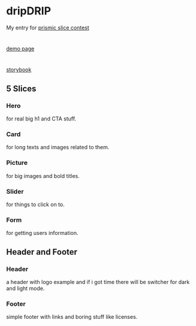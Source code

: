 # dripDRIP
My entry for [prismic slice contest](https://prismic.io/blog/slice-contest-2nd-edition?utm_campaign=devexp&utm_source=github&utm_medium=slicecontestpost)
#
[demo page](https://drop-drip-demo.vercel.app/)
#
[storybook](https://drop-drip-storybook.vercel.app/)

## 5 Slices

### Hero
for real big h1 and CTA stuff.

### Card
for long texts and images related to them.

### Picture
for big images and bold titles.

### Slider
for things to click on to.

### Form
for getting users information.

## Header and Footer

### Header
a header with logo example and if i got time there will be switcher for dark and light mode.

### Footer
simple footer with links and boring stuff like licenses.

